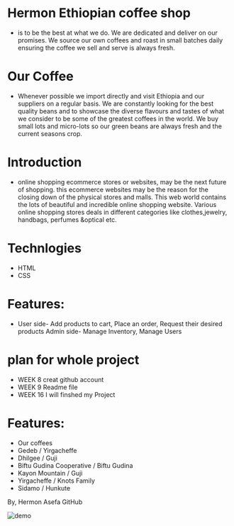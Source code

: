 
# Hermon Ethiopian coffee shop


* is to be the best at what we do. We are dedicated and deliver on our promises. We source our own coffees and roast in small batches daily ensuring the coffee we sell and serve is always fresh.

# Our Coffee
* Whenever possible we import directly and visit Ethiopia and our suppliers on a regular basis. We are constantly looking for the best quality beans and to showcase the diverse flavours and tastes of what we consider to be some of the greatest coffees in the world. We buy small lots and micro-lots so our green beans are always fresh and the current seasons crop.

# Introduction
* online shopping ecommerce stores or websites, may be the next future of shopping. this ecommerce websites may be the reason for the closing down of the physical stores and malls. This web world contains the lots of beautiful and incredible online shopping website. Various online shopping stores deals in different categories like clothes,jewelry, handbags, perfumes &optical etc.

# Technlogies
* HTML
* CSS
# Features:
* User side- Add products to cart, Place an order, Request their desired products Admin side- Manage Inventory, Manage Users
# plan for whole project
* WEEK 8 creat github account
* WEEK 9 Readme file
* WEEK 16 I will finshed my Project


# Features:
* Our coffees
* Gedeb / Yirgacheffe
* Dhilgee / Guji
* Biftu Gudina Cooperative / Biftu Gudina
* Kayon Mountain / Guji
* Yirgacheffe / Knots Family
* Sidamo / Hunkute

By,
Hermon Asefa
GitHub

<p align="centre"> <img alt="demo" src="https://hermonj.github.io/Hermon-Ethiopian-coffe/"></p>

